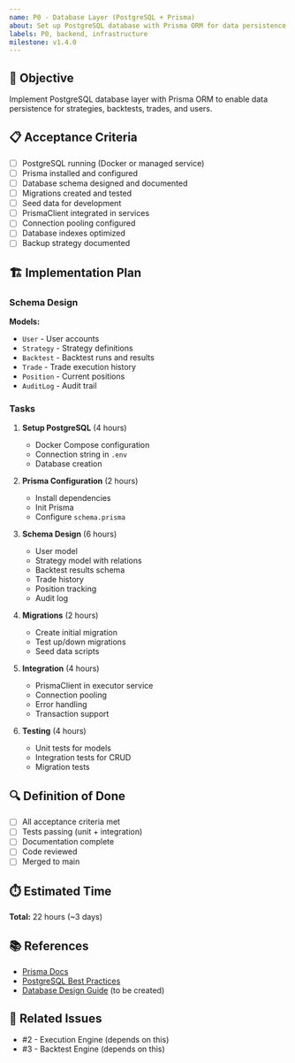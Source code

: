 ```yaml
---
name: P0 - Database Layer (PostgreSQL + Prisma)
about: Set up PostgreSQL database with Prisma ORM for data persistence
labels: P0, backend, infrastructure
milestone: v1.4.0
---
```


## 🎯 Objective

Implement PostgreSQL database layer with Prisma ORM to enable data persistence for strategies, backtests, trades, and users.

## 📋 Acceptance Criteria

- [ ] PostgreSQL running (Docker or managed service)
- [ ] Prisma installed and configured
- [ ] Database schema designed and documented
- [ ] Migrations created and tested
- [ ] Seed data for development
- [ ] PrismaClient integrated in services
- [ ] Connection pooling configured
- [ ] Database indexes optimized
- [ ] Backup strategy documented

## 🏗️ Implementation Plan

### Schema Design

**Models:**
- `User` - User accounts
- `Strategy` - Strategy definitions
- `Backtest` - Backtest runs and results
- `Trade` - Trade execution history
- `Position` - Current positions
- `AuditLog` - Audit trail

### Tasks

1. **Setup PostgreSQL** (4 hours)
   - Docker Compose configuration
   - Connection string in `.env`
   - Database creation

2. **Prisma Configuration** (2 hours)
   - Install dependencies
   - Init Prisma
   - Configure `schema.prisma`

3. **Schema Design** (6 hours)
   - User model
   - Strategy model with relations
   - Backtest results schema
   - Trade history
   - Position tracking
   - Audit log

4. **Migrations** (2 hours)
   - Create initial migration
   - Test up/down migrations
   - Seed data scripts

5. **Integration** (4 hours)
   - PrismaClient in executor service
   - Connection pooling
   - Error handling
   - Transaction support

6. **Testing** (4 hours)
   - Unit tests for models
   - Integration tests for CRUD
   - Migration tests

## 🔍 Definition of Done

- [ ] All acceptance criteria met
- [ ] Tests passing (unit + integration)
- [ ] Documentation complete
- [ ] Code reviewed
- [ ] Merged to main

## ⏱️ Estimated Time

**Total:** 22 hours (~3 days)

## 📚 References

- [Prisma Docs](https://www.prisma.io/docs)
- [PostgreSQL Best Practices](https://wiki.postgresql.org/wiki/Don't_Do_This)
- [Database Design Guide](../docs/DATABASE_DESIGN.md) (to be created)

## 🔗 Related Issues

- #2 - Execution Engine (depends on this)
- #3 - Backtest Engine (depends on this)

